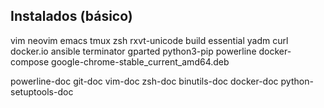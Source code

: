 ## Instalados (básico)

vim
neovim
emacs
tmux
zsh
rxvt-unicode
build essential
yadm
curl
docker.io
ansible
terminator
gparted
python3-pip
powerline
docker-compose
google-chrome-stable_current_amd64.deb

powerline-doc
git-doc
vim-doc
zsh-doc
binutils-doc
docker-doc
python-setuptools-doc
